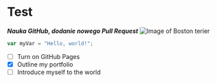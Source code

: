 # Test
**_Nauka GitHub, dodanie nowego Pull Request_**
![Image of Boston terier](https://animalsbreeds.com/wp-content/uploads/2014/07/Boston-Terrier-8.jpg)
``` javascript
var myVar = "Hello, world!";
```
- [ ] Turn on GitHub Pages
- [X] Outline my portfolio
- [ ] Introduce myself to the world
